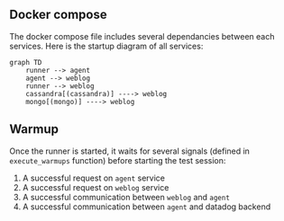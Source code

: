 ## Docker compose

The docker compose file includes several dependancies between each services. Here is the startup diagram of all services:

```mermaid
graph TD
    runner --> agent 
    agent --> weblog
    runner --> weblog
    cassandra[(cassandra)] ----> weblog
    mongo[(mongo)] ----> weblog
```

## Warmup

Once the runner is started, it waits for several signals (defined in `execute_warmups` function) before starting the test session: 

1. A successful request on `agent` service
2. A successful request on `weblog` service
3. A successful communication between `weblog` and `agent`
4. A successful communication between `agent` and datadog backend

